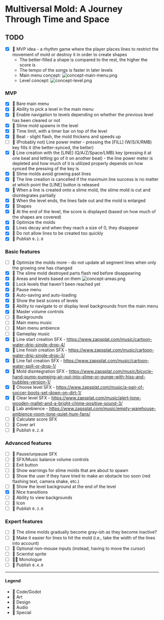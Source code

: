 # Multiversal Mold: A Journey Through Time and Space

## TODO

- [x] 💚 MVP idea - a rhythm game where the player places lines to restrict the movement of mold or destroy it in order to create shapes 
    - The better-filled a shape is compared to the rest, the higher the score is
    - The tempo of the songs is faster in later levels
    - Main menu concept:
      ![concept-main-menu.png](../../blob/main/concept-main-menu.png?raw=true)
    - Level concept:
      ![concept-level.png](../../blob/main/concept-level.png?raw=true)

### MVP

- [x] 💙 Bare main menu
- [x] 💙 Ability to pick a level in the main menu
- [x] 💙 Enable navigation to levels depending on whether the previous level has been cleared or not 
- [x] 💙 Slime mold spawns in the level
- [x] 💙 Time limit, with a timer bar on top of the level
- [x] 💙 Beat - slight flash, the mold thickens and speeds up
- [ ] 💙 (Probably not) Line power meter - pressing the [FILL] (W/S/X/RMB) key fills it (the better-synced, the better)
- [x] 💙 Line creation with the [LINE] (Q/A/Z/Space/LMB) key (pressing it at one beat and letting go of it on another beat) - the line power meter is depleted and how much of it is utilized properly depends on how synced the pressing of the key is
- [x] 💙 Slime molds avoid growing past lines
- [x] 💙 The line creation is cancelled if the maximum line success is no matter at which point the [LINE] button is released
- [x] 💙 When a line is created onto a slime mold, the slime mold is cut and disintegrates partially
- [x] 💙 When the level ends, the lines fade out and the mold is enlarged
- [x] 💙 Shapes
- [x] 💙 At the end of the level, the score is displayed (based on how much of the shapes are covered)
- [x] 💙 Optimize the molds
- [x] 💙 Lines decay and when they reach a size of 0, they disappear
- [x] 💙 Do not allow lines to be created too quickly
- [x] 💟 Publish `0.1.0`

### Basic features

- [ ] 💙 Optimize the molds more - do not update all segment lines when only the growing one has changed
- [x] 💙 The slime mold destroyed parts flash red before disappearing
- [x] 💚 Areas and levels based on them
  ![concept-areas.png](../../blob/main/concept-areas.png?raw=true)
- [x] 💙 Lock levels that haven't been reached yet
- [x] 💙 Pause menu
- [x] 💙 Auto-saving and auto-loading
- [x] 💙 Show the best scores of levels
- [x] 💙 Ability to navigate to or display level backgrounds from the main menu
- [x] 💙 Master volume controls
- [ ] 💜 Backgrounds
- [ ] 💛 Main menu music
- [ ] 💛 Main menu ambience
- [ ] 💛 Gameplay music
- [x] 💛 Line start creation SFX - https://www.zapsplat.com/music/cartoon-water-drip-single-drop-4/
- [x] 💛 Line finish creation SFX - https://www.zapsplat.com/music/cartoon-water-drip-single-drop-3/
- [x] 💛 Line fail creation SFX - https://www.zapsplat.com/music/cartoon-water-spill-or-drop-1/
- [x] 💛 Mold disintegration SFX - https://www.zapsplat.com/music/bicycle-hand-pump-pumping-air-out-into-slime-or-gunge-with-hiss-and-bubbles-version-1/
- [x] 💛 Choose level SFX - https://www.zapsplat.com/music/a-pair-of-soccer-boots-set-down-on-dirt-1/
- [x] 💛 Clear level SFX - https://www.zapsplat.com/music/alert-tone-wooden-mallet-and-a-bright-chime-positive-sound-3/
- [ ] 💛 Lab ambience - https://www.zapsplat.com/music/empty-warehouse-ambience-room-tone-quiet-hum-fans/
- [ ] 💛 Calculate score SFX
- [ ] 💜 Cover art
- [ ] 💟 Publish `0.2.0`

### Advanced features

- [ ] 💛 Pause/unpause SFX
- [ ] 💙 SFX/Music balance volume controls
- [ ] 💙 Exit button
- [ ] 💙 Show warnings for slime molds that are about to spawn
- [ ] 💙 Show the user if they have tried to make an obstacle too soon (red flashing text, camera shake, etc.)
- [ ] 💙 Show the level background at the end of the level
- [x] 💙 Nice transitions
- [ ] 💙 Ability to view backgrounds
- [ ] 💜 Icon
- [ ] 💟 Publish `0.3.0`

### Expert features

- [ ] 💙 The slime molds gradually become gray-ish as they become inactive?
- [ ] 💙 Make it easier for lines to hit the mold (i.e., take the width of the lines into account)
- [ ] 💙 Optional non-mouse inputs (instead, having to move the cursor)
- [ ] 💜 Scientist sprite
- [ ] 💙💚 Monologue
- [ ] 💟 Publish `0.4.0`

---

#### Legend

- 💙 Code/Godot
- 💜 Art
- 💚 Design
- 💛 Audio
- 💟 Special
